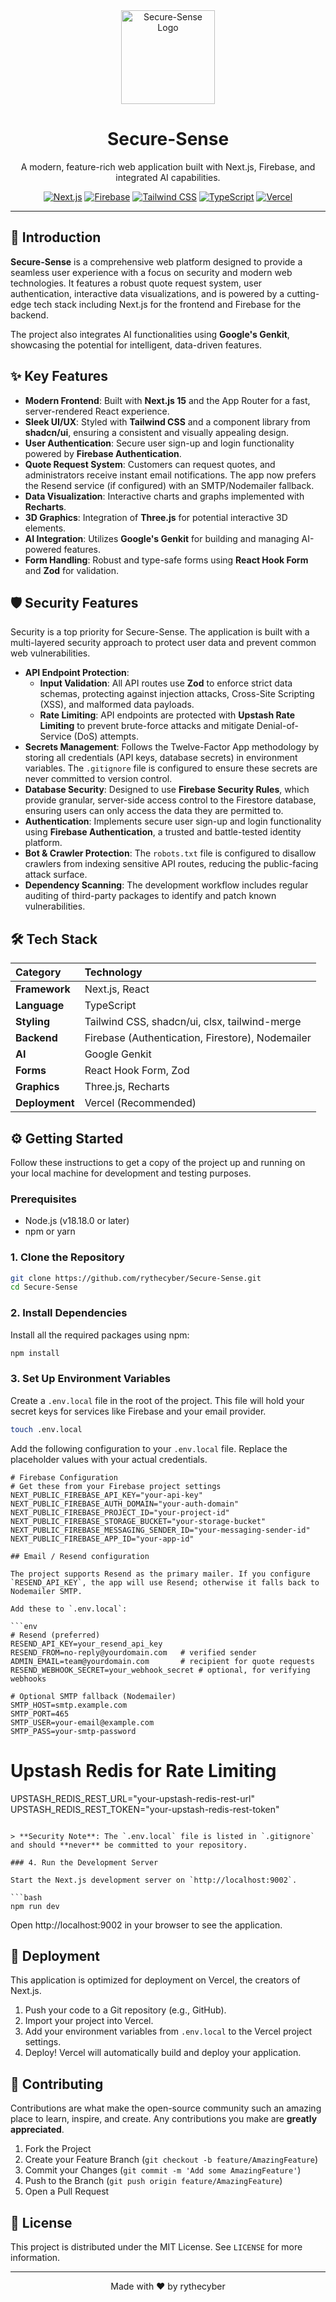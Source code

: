 <div align="center">
  <!-- You can replace this with a real logo if you have one -->
  <img src="https://raw.githubusercontent.com/rythecyber/Secure-Sense/main/public/logo.png" alt="Secure-Sense Logo" width="150" />
  <h1>Secure-Sense</h1>
  <p>A modern, feature-rich web application built with Next.js, Firebase, and integrated AI capabilities.</p>

  <!-- Badges -->
  <p>
    <a href="https://nextjs.org/"><img src="https://img.shields.io/badge/Framework-Next.js-black?style=for-the-badge&logo=next.js" alt="Next.js"></a>
    <a href="https://firebase.google.com/"><img src="https://img.shields.io/badge/Backend-Firebase-orange?style=for-the-badge&logo=firebase" alt="Firebase"></a>
    <a href="https://tailwindcss.com/"><img src="https://img.shields.io/badge/Styling-Tailwind_CSS-38B2AC?style=for-the-badge&logo=tailwind-css" alt="Tailwind CSS"></a>
    <a href="https://www.typescriptlang.org/"><img src="https://img.shields.io/badge/Language-TypeScript-blue?style=for-the-badge&logo=typescript" alt="TypeScript"></a>
    <a href="https://vercel.com/"><img src="https://img.shields.io/badge/Deployed_On-Vercel-black?style=for-the-badge&logo=vercel" alt="Vercel"></a>
  </p>
</div>

---

## 🚀 Introduction

**Secure-Sense** is a comprehensive web platform designed to provide a seamless user experience with a focus on security and modern web technologies. It features a robust quote request system, user authentication, interactive data visualizations, and is powered by a cutting-edge tech stack including Next.js for the frontend and Firebase for the backend.

The project also integrates AI functionalities using **Google's Genkit**, showcasing the potential for intelligent, data-driven features.

## ✨ Key Features

- **Modern Frontend**: Built with **Next.js 15** and the App Router for a fast, server-rendered React experience.
- **Sleek UI/UX**: Styled with **Tailwind CSS** and a component library from **shadcn/ui**, ensuring a consistent and visually appealing design.
- **User Authentication**: Secure user sign-up and login functionality powered by **Firebase Authentication**.
- **Quote Request System**: Customers can request quotes, and administrators receive instant email notifications. The app now prefers the Resend service (if configured) with an SMTP/Nodemailer fallback.
- **Data Visualization**: Interactive charts and graphs implemented with **Recharts**.
- **3D Graphics**: Integration of **Three.js** for potential interactive 3D elements.
- **AI Integration**: Utilizes **Google's Genkit** for building and managing AI-powered features.
- **Form Handling**: Robust and type-safe forms using **React Hook Form** and **Zod** for validation.

## 🛡️ Security Features

Security is a top priority for Secure-Sense. The application is built with a multi-layered security approach to protect user data and prevent common web vulnerabilities.

- **API Endpoint Protection**:
  - **Input Validation**: All API routes use **Zod** to enforce strict data schemas, protecting against injection attacks, Cross-Site Scripting (XSS), and malformed data payloads.
  - **Rate Limiting**: API endpoints are protected with **Upstash Rate Limiting** to prevent brute-force attacks and mitigate Denial-of-Service (DoS) attempts.
- **Secrets Management**: Follows the Twelve-Factor App methodology by storing all credentials (API keys, database secrets) in environment variables. The `.gitignore` file is configured to ensure these secrets are never committed to version control.
- **Database Security**: Designed to use **Firebase Security Rules**, which provide granular, server-side access control to the Firestore database, ensuring users can only access the data they are permitted to.
- **Authentication**: Implements secure user sign-up and login functionality using **Firebase Authentication**, a trusted and battle-tested identity platform.
- **Bot & Crawler Protection**: The `robots.txt` file is configured to disallow crawlers from indexing sensitive API routes, reducing the public-facing attack surface.
- **Dependency Scanning**: The development workflow includes regular auditing of third-party packages to identify and patch known vulnerabilities.

## 🛠️ Tech Stack

| Category      | Technology                                                                                                                                                                                                                                                                                         |
| :------------ | :------------------------------------------------------------------------------------------------------------------------------------------------------------------------------------------------------------------------------------------------------------------------------------------------- |
| **Framework** | Next.js, React                                                                                                                                                                                                                                        |
| **Language**  | TypeScript                                                                                                                                                                                                                                                         |
| **Styling**   | Tailwind CSS, shadcn/ui, clsx, tailwind-merge                                                                                                                      |
| **Backend**   | Firebase (Authentication, Firestore), Nodemailer                                                                                                                                                                                          |
| **AI**        | Google Genkit                                                                                                                                                                                                                                           |
| **Forms**     | React Hook Form, Zod                                                                                                                                                                                                                               |
| **Graphics**  | Three.js, Recharts                                                                                                                                                                                                                                 |
| **Deployment**| Vercel (Recommended)                                                                                                                                                                                                                                                          |

## ⚙️ Getting Started

Follow these instructions to get a copy of the project up and running on your local machine for development and testing purposes.

### Prerequisites

- Node.js (v18.18.0 or later)
- npm or yarn

### 1. Clone the Repository

```bash
git clone https://github.com/rythecyber/Secure-Sense.git
cd Secure-Sense
```

### 2. Install Dependencies

Install all the required packages using npm:

```bash
npm install
```

### 3. Set Up Environment Variables

Create a `.env.local` file in the root of the project. This file will hold your secret keys for services like Firebase and your email provider.

```bash
touch .env.local
```

Add the following configuration to your `.env.local` file. Replace the placeholder values with your actual credentials.

```env
# Firebase Configuration
# Get these from your Firebase project settings
NEXT_PUBLIC_FIREBASE_API_KEY="your-api-key"
NEXT_PUBLIC_FIREBASE_AUTH_DOMAIN="your-auth-domain"
NEXT_PUBLIC_FIREBASE_PROJECT_ID="your-project-id"
NEXT_PUBLIC_FIREBASE_STORAGE_BUCKET="your-storage-bucket"
NEXT_PUBLIC_FIREBASE_MESSAGING_SENDER_ID="your-messaging-sender-id"
NEXT_PUBLIC_FIREBASE_APP_ID="your-app-id"

## Email / Resend configuration

The project supports Resend as the primary mailer. If you configure `RESEND_API_KEY`, the app will use Resend; otherwise it falls back to Nodemailer SMTP.

Add these to `.env.local`:

```env
# Resend (preferred)
RESEND_API_KEY=your_resend_api_key
RESEND_FROM=no-reply@yourdomain.com   # verified sender
ADMIN_EMAIL=team@yourdomain.com       # recipient for quote requests
RESEND_WEBHOOK_SECRET=your_webhook_secret # optional, for verifying webhooks

# Optional SMTP fallback (Nodemailer)
SMTP_HOST=smtp.example.com
SMTP_PORT=465
SMTP_USER=your-email@example.com
SMTP_PASS=your-smtp-password
```

# Upstash Redis for Rate Limiting
UPSTASH_REDIS_REST_URL="your-upstash-redis-rest-url"
UPSTASH_REDIS_REST_TOKEN="your-upstash-redis-rest-token"
```

> **Security Note**: The `.env.local` file is listed in `.gitignore` and should **never** be committed to your repository.

### 4. Run the Development Server

Start the Next.js development server on `http://localhost:9002`.

```bash
npm run dev
```

Open http://localhost:9002 in your browser to see the application.

## 🚀 Deployment

This application is optimized for deployment on Vercel, the creators of Next.js.

1.  Push your code to a Git repository (e.g., GitHub).
2.  Import your project into Vercel.
3.  Add your environment variables from `.env.local` to the Vercel project settings.
4.  Deploy! Vercel will automatically build and deploy your application.

## 🤝 Contributing

Contributions are what make the open-source community such an amazing place to learn, inspire, and create. Any contributions you make are **greatly appreciated**.

1.  Fork the Project
2.  Create your Feature Branch (`git checkout -b feature/AmazingFeature`)
3.  Commit your Changes (`git commit -m 'Add some AmazingFeature'`)
4.  Push to the Branch (`git push origin feature/AmazingFeature`)
5.  Open a Pull Request

## 📄 License

This project is distributed under the MIT License. See `LICENSE` for more information.

---

<div align="center">
  Made with ❤️ by rythecyber
</div>
